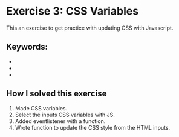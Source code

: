 # Exercise 3: CSS Variables

This an exercise to get practice with updating CSS with Javascript.

## Keywords:
*
*
*

## How I solved this exercise
1. Made CSS variables.
2. Select the inputs CSS variables with JS.
3. Added eventlistener with a function.
4. Wrote function to update the CSS style from the HTML inputs.
